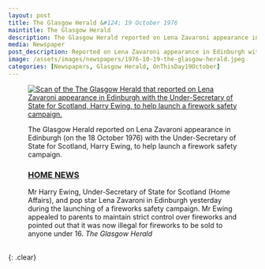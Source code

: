 ```yaml
---
layout: post
title: The Glasgow Herald &#124; 19 October 1976
maintitle: The Glasgow Herald
description: The Glasgow Herald reported on Lena Zavaroni appearance in Edinburgh (on the 18 October 1976) with the Under-Secretary of State for Scotland, Harry Ewing, to help launch a firework safety campaign.
media: Newspaper
post_description: Reported on Lena Zavaroni appearance in Edinburgh with the Under-Secretary of State for Scotland, Harry Ewing, to help launch a firework safety campaign.
image: /assets/images/newspapers/1976-10-19-the-glasgow-herald.jpeg
categories: [Newspapers, Glasgow Herald, OnThisDay19October]
---
```


<figure class="fig1">
<a href="{{ page.image }}"><img src="{{ page.image }}" class="full-width zoom-in" alt="Scan of the The Glasgow Herald that reported on Lena Zavaroni appearance in Edinburgh with the Under-Secretary of State for Scotland, Harry Ewing, to help launch a firework safety campaign." /></a>
</figure>

<figure class="fig2">
The Glasgow Herald reported on Lena Zavaroni appearance in Edinburgh (on the 18 October 1976) with the Under-Secretary of State for Scotland, Harry Ewing, to help launch a firework safety campaign.

<h3 id="home"><a href="#home">HOME NEWS</a></h3>
Mr Harry Ewing, Under-Secretary of State for Scotland (Home Affairs), and pop star Lena Zavaroni in Edinburgh yesterday during the launching of a fireworks safety campaign. Mr Ewing appealed to parents to maintain strict control over fireworks and pointed out that it was now illegal for fireworks to be sold to anyone under 16.
<cite>The Glasgow Herald</cite>
</figure>

<br />{: .clear}

<style>
.fig1 {margin-top:7px;}
</style>
